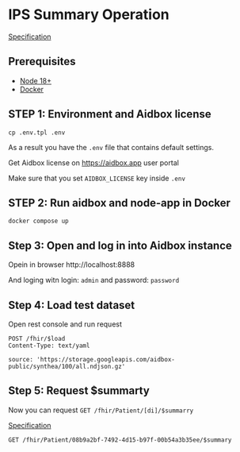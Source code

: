 # IPS Summary Operation

[Specification](https://build.fhir.org/ig/HL7/fhir-ips/OperationDefinition-summary.html)

## Prerequisites

- [Node 18+](https://nodejs.org/en/)
- [Docker](https://www.docker.com/)

## STEP 1: Environment and Aidbox license
```shell
cp .env.tpl .env
```
As a result you have the `.env` file that contains default settings.

Get Aidbox license on https://aidbox.app user portal

Make sure that you set `AIDBOX_LICENSE` key inside `.env`

## STEP 2: Run aidbox and node-app in Docker

```shell
docker compose up
```

## Step 3: Open and log in into Aidbox instance

Opein in browser http://localhost:8888 

And loging witn login: `admin` and password: `password`


## Step 4: Load test dataset

Open rest console and run request

```
POST /fhir/$load
Content-Type: text/yaml

source: 'https://storage.googleapis.com/aidbox-public/synthea/100/all.ndjson.gz'
```


## Step 5: Request $summarty 

Now you can request `GET /fhir/Patient/[di]/$summarry`

[Specification](https://build.fhir.org/ig/HL7/fhir-ips/OperationDefinition-summary.html)

```
GET /fhir/Patient/08b9a2bf-7492-4d15-b97f-00b54a3b35ee/$summary
```
